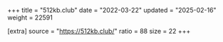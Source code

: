 +++
title = "512kb.club"
date = "2022-03-22"
updated = "2025-02-16"
weight = 22591

[extra]
source = "https://512kb.club/"
ratio = 88
size = 22
+++
